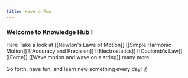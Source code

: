 ```yaml
---
title: Have a Fun
---
```



### Welcome to Knowledge Hub !

 
Here Take a look at [[Newton's Laws of Motion]] [[Simple Harmonic Motion]]
						[[Accuracy and Precision]]
						[[Electrostatics]]
						[[Coulomb's Law]]
						[[Force]]
						[[Wave motion and wave on a string]]
many more

Go forth, have fun, and learn new something every day! ✌️
